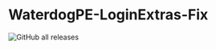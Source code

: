 # WaterdogPE-LoginExtras-Fix

![GitHub all releases](https://img.shields.io/github/downloads/xxAROX/WaterdogPE-LoginExtras-Fix/total?color=blue&label=Downloads)
